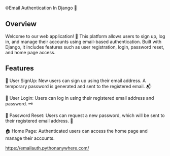 🌐Email Authentication In Django 📧

Overview
--------

Welcome to our web application! 🎉 This platform allows users to sign up, log in, and manage their accounts using email-based authentication. Built with Django, it includes features such as user registration, login, password reset, and home page access.

Features
--------

📝 User SignUp: New users can sign up using their email address. A temporary password is generated and sent to the registered email. 📬

🔐 User Login: Users can log in using their registered email address and password. 🗝️

🔄 Password Reset: Users can request a new password, which will be sent to their registered email address. 🔑

🏠 Home Page: Authenticated users can access the home page and manage their accounts.

https://emailauth.pythonanywhere.com/




